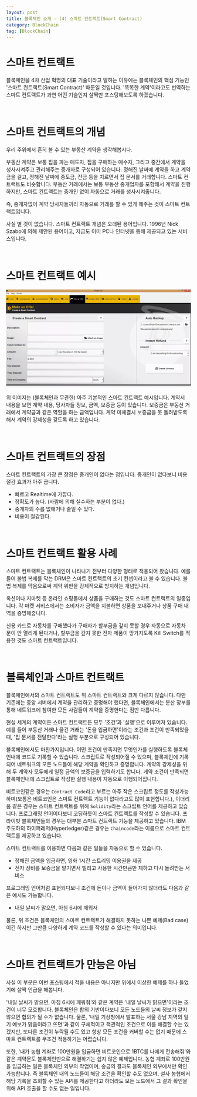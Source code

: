 ```yaml
---
layout: post
title: 블록체인 소개 - (4) 스마트 컨트랙트(Smart Contract)
category: BlockChain
tag: [BlockChain]
---
```

# 스마트 컨트랙트

블록체인을 4차 산업 혁명의 대표 기술이라고 말하는 이유에는 블록체인의 핵심 기능인 '스마트 컨트랙트(Smart Contract)' 때문일 것입니다. '똑똑한 계약'이라고도 번역하는 스마트 컨트랙트가 과연 어떤 기술인지 살짝만 포스팅해보도록 하겠습니다.

<br>

# 스마트 컨트랙트의 개념

우리 주위에서 흔히 볼 수 있는 부동산 계약을 생각해봅시다. 

부동산 계약은 보통 집을 파는 매도자, 집을 구매하는 매수자, 그리고 중간에서 계약을 성사시켜주고 관리해주는 중개자로 구성되어 있습니다. 정해진 날짜에 계약을 하고 계약금을 걸고, 정해진 날짜에 중도금, 잔금 등을 치르면서 집 문서를 거래합니다. 스마트 컨트랙트도 비슷합니다. 부동산 거래에서는 보통 부동산 중개업자를 포함해서 계약을 진행하지만, 스마트 컨트랙트는 중개인 없이 자동으로 거래를 성사시켜줍니다. 

즉, 중개자없이 계약 당사자들끼리 자동으로 거래를 할 수 있게 해주는 것이 스마트 컨트랙트입니다.

사실 별 것이 없습니다. 스마트 컨트랙트 개념은 오래된 용어입니다. 1996년 Nick Szabo에 의해 제안된 용어이고, 지금도 이미 PC나 인터넷을 통해 제공되고 있는 서비스입니다.

<br>

# 스마트 컨트랙트 예시

![Image](/assets/blockchain/015.webp)

위 이미지는 (블록체인과 무관한) 아주 기본적인 스마트 컨트랙트 예시입니다. 계약서 내용을 보면 계약 내용, 당사자들 정보, 금액, 보증금 등이 있습니다. 보증금은 부동산 거래에서 계약금과 같은 역할을 하는 금액입니다. 계약 미체결시 보증금을 못 돌려받도록 해서 계약의 강제성을 갖도록 하고 있습니다.

<br>

# 스마트 컨트랙트의 장점

스마트 컨트랙트의 가장 큰 장점은 중개인이 없다는 점입니다. 중개인이 없다보니 비용 절감 효과가 아주 큽니다.

* 빠르고 Realtime에 가깝다.
* 정확도가 높다. (사람에 의해 실수하는 부분이 없다.)
* 중개자의 수를 없애거나 줄일 수 있다.
* 비용이 절감된다.

<br>

# 스마트 컨트랙트 활용 사례

스마트 컨트랙트는 블록체인이 나타나기 전부터 다양한 형태로 적용되어 왔습니다. 예를 들어 불법 복제를 막는 DRM은 스마트 컨트랙트의 초기 컨셉이라고 볼 수 있습니다. 불법 복제를 막음으로써 계약 위반을 강제적으로 방지하는 개념입니다.

옥션이나 지마켓 등 온라인 쇼핑몰에서 상품을 구매하는 것도 스마트 컨트랙트의 일종입니다. 각 마켓 서비스에서는 소비자가 금액을 지불하면 상품을 보내주거나 상품 구매 내역을 증명해줍니다.

신용 카드로 자동차를 구매했다가 구매자가 할부금을 갚지 못할 경우 자동으로 자동차 문이 안 열리게 된다거나, 할부금을 갚지 못한 전자 제품이 망가지도록 Kill Switch를 적용한 것도 스마트 컨트랙트입니다.

<br>

# 블록체인과 스마트 컨트랙트

블록체인에서의 스마트 컨트랙트도 위 스마트 컨트랙트와 크게 다르지 않습니다. 다만 기존에는 중앙 서버에서 계약을 관리하고 증명해야 했다면, 블록체인에서는 분산 장부를 통해 네트워크에 참여한 모든 사람들이 계약을 증명한다는 점만 다릅니다.

현실 세계의 계약이든 스마트 컨트랙트든 모두 '조건'과 '실행'으로 이루어져 있습니다. 예를 들어 부동산 거래나 물건 거래는 '돈을 입금하면'이라는 조건과 조건이 만족되었을 때, '집 문서를 전달한다'라는 실행 부분으로 구성되어 있습니다.

블록체인에서도 마찬가지입니다. 어떤 조건이 만족지면 무엇인가를 실행하도록 블록체인내에 코드로 기록할 수 있습니다. 스크립트로 작성되어질 수 있으며, 블록체인에 기록되어 네트워크의 모든 노드들이 해당 계약을 확인하고 증명합니다. 계약의 강제성을 위해 두 계약자 모두에게 일정 금액의 보증금을 입력하기도 합니다. 게약 조건이 만족되면 블록체인내에 스크립트로 작성한 실행 내용이 자동으로 이행되어집니다.

비트코인같은 경우는 `Contract Code`라고 부르는 아주 작은 스크립트 정도를 작성가능하며(보통은 비트코인은 스마트 컨트랙트 기능이 없다라고도 많이 표현합니다.), 이더리움 같은 경우는 스마트 컨트랙트를 위해 `Solidity`라는 스크립트 언어를 제공하고 있습니다. 프로그래밍 언어이다보니 코딩하듯이 스마트 컨트랙트를 작성할 수 있습니다. 프라이빗 블록체인들의 경우는 대부분 스마트 컨트랙트 기능을 제공하고 있습니다. IBM 주도하의 하이퍼레저(Hyperledger)같은 경우는 `Chaincode`라는 이름으로 스마트 컨트랙트를 제공하고 있습니다.

스마트 컨트랙트를 이용하면 다음과 같은 일들을 자동으로 할 수 있습니다.

* 정해진 금액을 입금하면, 영화 1시간 스트리밍 이용권을 제공
* 전자 장비를 보증금을 맡기면서 빌리고 사용한 시간만큼만 제하고 다시 돌려받는 서비스

프로그래밍 언어처럼 표현되다보니 조건에 돈이나 금액이 들어가지 않더라도 다음과 같은 예시도 가능합니다.

* 내일 날씨가 맑으면, 아침 6시에 깨워저

물론, 위 조건은 블록체인의 스마트 컨트랙트가 해결하지 못하는 나쁜 예제(Bad case)이긴 하지만 그만큼 다양하게 계약 코드를 작성할 수 있다는 의미입니다.

<br>

# 스마트 컨트랙트가 만능은 아님

사실 이 부분은 이번 포스팅에서 적을 내용은 아니지만 위에서 이상한 예제를 하나 들었기에 살짝 언급을 해봅니다.

'내일 날씨가 맑으면, 아침 6시에 깨워줘'와 같은 계약은 '내일 날씨가 맑으면'이라는 조건이 너무 모호합니다. 블록체인은 합의 기반이다보니 모든 노드들의 날씨 정보가 같지 않으면 합의가 될 수가 없습니다. 물론, '내일 기상청에서 발표하는 서울 강남 지역의 일기 예보가 맑음이라고 뜨면'과 같이 구체적이고 객관적인 조건으로 이를 해결할 수는 있겠지만, 또다른 조건이 누락될 수도 있고 항상 모든 조건을 커버할 수는 없기 때문에 스마트 컨트랙트를 무조건 적용하기는 어렵습니다.

또한, '내가 농협 계좌로 100만원을 입금하면 비트코인으로 1BTC를 나에게 전송해줘'와 같은 계약문도 블록체인만으로 해결하기는 쉽지 않은 예제입니다. 농협 계좌로 100만원을 입금하는 일은 블록체인 외부의 작업이며, 송금의 결과도 블록체인 외부에서만 확인가능합니다. 즉 블록체인 내의 노드들이 해당 조건을 확인할 수도 없으며, 설사 농협에서 해당 기록을 조회할 수 있는 API를 제공한다고 하더라도 모든 노드에서 그 결과 확인을 위해 API 호출을 할 수도 없는 일입니다. 